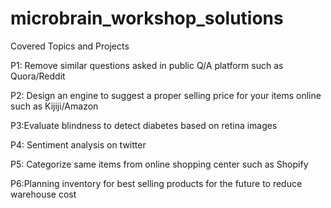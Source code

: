 # microbrain_workshop_solutions

Covered Topics and Projects


P1: Remove similar questions asked in public Q/A platform such as Quora/Reddit


P2: Design an engine to suggest a proper selling price for your items online such as Kijiji/Amazon


P3:Evaluate blindness to detect diabetes based on retina images


P4: Sentiment analysis on twitter


P5: Categorize same items from online shopping center such as Shopify


P6:Planning inventory for best selling products for the future to reduce warehouse cost
